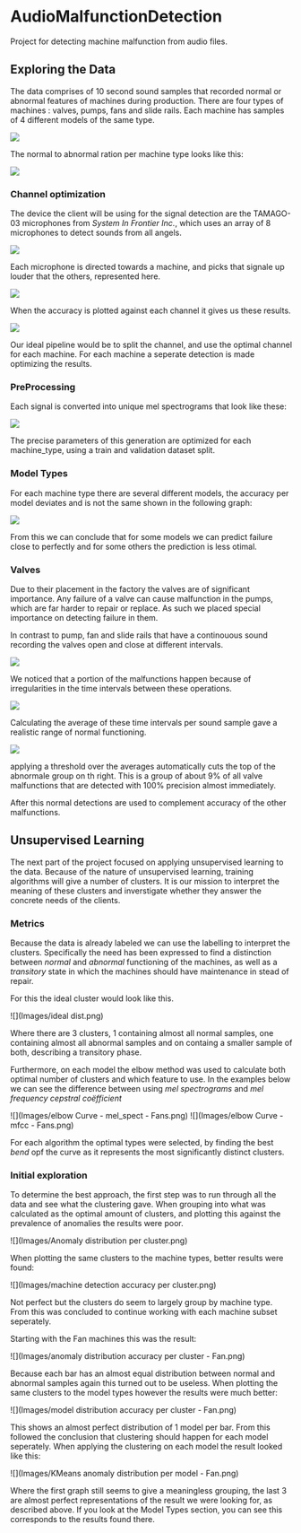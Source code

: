 # AudioMalfunctionDetection
Project for detecting machine malfunction from audio files.

## Exploring the Data

The data comprises of 10 second sound samples that recorded normal or abnormal features of 
machines during production. There are four types of machines : valves, pumps, fans and slide rails.
Each machine has samples of 4 different models of the same type.

![](Images/samples_per_model.png)

The normal to abnormal ration per machine type looks like this:

![](Images/normal_abnormal_ratio.png)

### Channel optimization

The device the client will be using for the signal detection are the TAMAGO-03 microphones from
*System In Frontier Inc.*, which uses an array of 8 microphones to detect sounds from all angels.

![](Images/mic-array.jpg)

 Each microphone is directed towards a machine, and picks that signale up louder that the others,
 represented here.
 
 ![](Images/signal_per_channel.png)
 
 When the accuracy is plotted against each channel it gives us these results.

![](Images/acc_per_channel.png)

Our ideal pipeline would be to split the channel, and use the optimal channel for each machine.
For each machine a seperate detection is made optimizing the results.

### PreProcessing

Each signal is converted into unique mel spectrograms that look like these:

![](Images/spectrograms.jpg)

The precise parameters of this generation are optimized for each machine_type,
using a train and validation dataset split.

### Model Types

For each machine type there are several different models, the accuracy per model deviates and is not
the same shown in the following graph:

![](Images/acc_per_model.png)

From this we can conclude that for some models we can predict failure close to perfectly and for some others
the prediction is less otimal.

### Valves

Due to their placement in the factory the valves are of significant importance. Any failure of a valve
can cause malfunction in the pumps, which are far harder to repair or replace. As such we placed
special importance on detecting failure in them.

In contrast to pump, fan and slide rails that have a continouous sound recording the valves open and
close at different intervals.

![](Images/Valve.jpg)

We noticed that a portion of the malfunctions happen because of irregularities in the time intervals between these operations. 

![](Images/valv_t.jpg)

Calculating the average of these time intervals per sound sample gave a realistic range of normal functioning.

![](Images/avg_cutoff.png)

applying a threshold over the averages automatically cuts the top of the abnormale group on th right.
This is a group of about 9% of all valve malfunctions that are detected with 100% precision almost immediately.

After this normal detections are used to complement accuracy of the other malfunctions.

## Unsupervised Learning

The next part of the project focused on applying unsupervised learning to the data.
Because of the nature of unsupervised learning, training algorithms will give a number of clusters.
It is our mission to interpret the meaning of these clusters and inverstigate whether they answer the
concrete needs of the clients.

### Metrics

Because the data is already labeled we can use the labelling to interpret the clusters. Specifically the need 
has been expressed to find a distinction between *normal* and *abnormal* functioning of the machines, as well as
a *transitory* state in which the machines should have maintenance in stead of repair.

For this the ideal cluster would look like this.

![](Images/ideal dist.png)

Where there are 3 clusters, 1 containing almost all normal samples, one containing almost all abnormal samples
and on containg a smaller sample of both, describing a transitory phase.

Furthermore, on each model the elbow method was used to calculate both optimal number of clusters and which feature
to use. In the examples below we can see the difference between using *mel spectrograms* and *mel frequency cepstral
coëfficient*

![](Images/elbow Curve - mel_spect - Fans.png)
![](Images/elbow Curve - mfcc - Fans.png)

For each algorithm the optimal types were selected, by finding the best *bend* opf the curve as it represents the most 
significantly distinct clusters.

### Initial exploration

To determine the best approach, the first step was to run through all the data and see what the clustering gave.
When grouping into what was calculated as the optimal amount of clusters, and plotting this against the prevalence
of anomalies the results were poor.

![](Images/Anomaly distribution per cluster.png)

When plotting the same clusters to the machine types, better results were found:

![](Images/machine detection accuracy per cluster.png)

Not perfect but the clusters do seem to largely group by machine type. From this was concluded to continue working
with each machine subset seperately. 

Starting with the Fan machines this was the result:

![](Images/anomaly distribution accuracy per cluster - Fan.png)

Because each bar has an almost equal distribution between normal and abnormal samples again this turned out to be useless.
When plotting the same clusters to the model types however the results were much better:

![](Images/model distribution accuracy per cluster - Fan.png)

This shows an almost perfect distribution of 1 model per bar. From this followed the conclusion that clustering should happen 
for each model seperately. When applying the clustering on each model the result looked like this:

![](Images/KMeans anomaly distribution per model - Fan.png)

Where the first graph still seems to give a meaningless grouping, the last 3 are almost perfect representations of the result 
we were looking for, as described above. If you look at the Model Types section, you can see this corresponds to the results 
found there.







